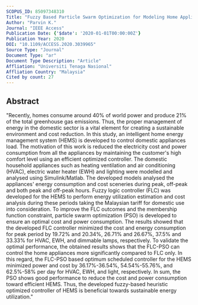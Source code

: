 ```yaml
---
SCOPUS_ID: 85097348310
Title: "Fuzzy Based Particle Swarm Optimization for Modeling Home Appliances towards Energy Saving and Cost Reduction under Demand Response Consideration"
Author: "Parvin K."
Journal: "IEEE Access"
Publication Date: {'$date': '2020-01-01T00:00:00Z'}
Publication Year: 2020
DOI: "10.1109/ACCESS.2020.3039965"
Source Type: "Journal"
Document Type: "ar"
Document Type Description: "Article"
Affliation: "Universiti Tenaga Nasional"
Affliation Country: "Malaysia"
Cited by count: 27
---
```


## Abstract
"Recently, homes consume around 40% of world power and produce 21% of the total greenhouse gas emissions. Thus, the proper management of energy in the domestic sector is a vital element for creating a sustainable environment and cost reduction. In this study, an intelligent home energy management system (HEMS) is developed to control domestic appliances load. The motivation of this work is reduced the electricity cost and power consumption from all the appliances by maintaining the customer's high comfort level using an efficient optimized controller. The domestic household appliances such as heating ventilation and air conditioning (HVAC), electric water heater (EWH) and lighting were modelled and analysed using Simulink/Matlab. The developed models analysed the appliances' energy consumption and cost sceneries during peak, off-peak and both peak and off-peak hours. Fuzzy logic controller (FLC) was developed for the HEMS to perform energy utilization estimation and cost analysis during these periods taking the Malaysian tariff for domestic use into consideration. To improve the FLC outcomes and the membership function constraint, particle swarm optimization (PSO) is developed to ensure an optimal cost and power consumption. The results showed that the developed FLC controller minimized the cost and energy consumption for peak period by 19.72% and 20.34%, 26.71% and 26.67%, 37.5% and 33.33% for HVAC, EWH, and dimmable lamps, respectively. To validate the optimal performance, the obtained results shows that the FLC-PSO can control the home appliances more significantly compared to FLC only. In this regard, the FLC-PSO based optimum scheduled controller for the HEMS minimized power and cost by 36.17%-36.54%, 54.54%-55.76%, and 62.5%-58% per day for HVAC, EWH, and light, respectively. In sum, the PSO shows good performance to reduce the cost and power consumption toward efficient HEMS. Thus, the developed fuzzy-based heuristic optimized controller of HEMS is beneficial towards sustainable energy utilization."
